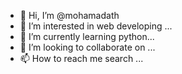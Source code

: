 - 👋 Hi, I’m @mohamadath
- 👀 I’m interested in web developing ...
- 🌱 I’m currently learning python...
- 💞️ I’m looking to collaborate on ...
- 📫 How to reach me search ...

<!---
mohamadath/mohamadath is a ✨ special ✨ repository because its `README.md` (this file) appears on your GitHub profile.
You can click the Preview link to take a look at your changes.
--->

